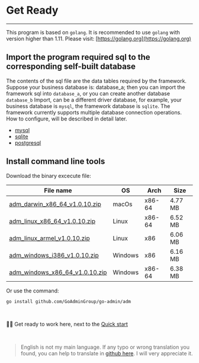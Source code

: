 # Get Ready
---

This program is based on ```golang```. It is recommended to use ```golang``` with version higher than 1.11. Please visit: [https://golang.org](https://golang.org)

## Import the program required sql to the corresponding self-built database

The contents of the sql file are the data tables required by the framework. Suppose your business database is: database_a; then you can import the framework sql into ```database_a```, or you can create another database ```database_b``` Import, can be a different driver database, for example, your business database is ```mysql```, the framework database is ```sqlite```. The framework currently supports multiple database connection operations. How to configure, will be described in detail later.

- [mysql](https://raw.githubusercontent.com/GoAdminGroup/go-admin/master/data/admin.sql)
- [sqlite](https://raw.githubusercontent.com/GoAdminGroup/go-admin/master/data/admin.db)
- [postgresql](https://raw.githubusercontent.com/GoAdminGroup/go-admin/master/data/admin.pgsql)

## Install command line tools

Download the binary excecute file: 

|  File name   | OS  | Arch  | Size  |
|  ----  | ----  | ----  |----  |
| [adm_darwin_x86_64_v1.0.10.zip](http://file.go-admin.cn/go_admin/cli/v1_0_10/adm_darwin_x86_64_v1.0.10.zip)  | macOs | x86-64 | 4.77 MB
| [adm_linux_x86_64_v1.0.10.zip](http://file.go-admin.cn/go_admin/cli/v1_0_10/adm_linux_x86_64_v1.0.10.zip)  | Linux | x86-64   | 6.52 MB
| [adm_linux_armel_v1.0.10.zip](http://file.go-admin.cn/go_admin/cli/v1_0_10/adm_linux_armel_v1.0.10.zip)  | Linux | x86   | 6.06 MB
| [adm_windows_i386_v1.0.10.zip](http://file.go-admin.cn/go_admin/cli/v1_0_10/adm_windows_i386_v1.0.10.zip)  | Windows | x86  |6.16 MB
| [adm_windows_x86_64_v1.0.10.zip](http://file.go-admin.cn/go_admin/cli/v1_0_10/adm_windows_x86_64_v1.0.10.zip)  | Windows | x86-64   |6.38 MB


Or use the command:

```
go install github.com/GoAdminGroup/go-admin/adm
```

<br>

🍺🍺 Get ready to work here, next to the [Quick start](quick_start)

<br>

> English is not my main language. If any typo or wrong translation you found, you can help to translate in [github here](https://github.com/GoAdminGroup/docs). I will very appreciate it.


